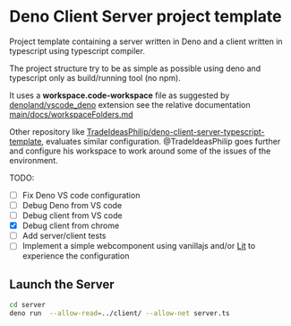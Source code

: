 # Deno Client Server project template

Project template containing a server written in Deno and a client written in typescript using typescript compiler.

The project structure try to be as simple as possible using deno and typescript only as build/running tool (no npm). 

It uses a **workspace.code-workspace** file as suggested by [denoland/vscode_deno](https://github.com/denoland/vscode_deno) extension see the relative documentation [main/docs/workspaceFolders.md](https://github.com/denoland/vscode_deno/blob/main/docs/workspaceFolders.md)

Other repository like [TradeIdeasPhilip/deno-client-server-typescript-template](https://github.com/TradeIdeasPhilip/deno-client-server-typescript-template), evaluates similar configuration.  @TradeIdeasPhilip goes further and configure his workspace to work around some of the issues of the environment.

TODO:

 * [ ] Fix Deno VS code configuration
 * [ ] Debug Deno from VS code
 * [ ] Debug client from VS code
 * [x] Debug client from chrome
 * [ ] Add server/client tests
 * [ ] Implement a simple webcomponent using vanillajs and/or [Lit](https://lit.dev) to experience the configuration

## Launch the Server

```sh
cd server
deno run  --allow-read=../client/ --allow-net server.ts
```
